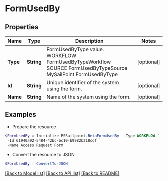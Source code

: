 # FormUsedBy
## Properties

Name | Type | Description | Notes
------------ | ------------- | ------------- | -------------
**Type** | **String** | FormUsedByType value.  WORKFLOW FormUsedByTypeWorkflow SOURCE FormUsedByTypeSource MySailPoint FormUsedByType | [optional] 
**Id** | **String** | Unique identifier of the system using the form. | [optional] 
**Name** | **String** | Name of the system using the form. | [optional] 

## Examples

- Prepare the resource
```powershell
$FormUsedBy = Initialize-PSSailpoint.BetaFormUsedBy  -Type WORKFLOW `
 -Id 61940a92-5484-42bc-bc10-b9982b218cdf `
 -Name Access Request Form
```

- Convert the resource to JSON
```powershell
$FormUsedBy | ConvertTo-JSON
```

[[Back to Model list]](../README.md#documentation-for-models) [[Back to API list]](../README.md#documentation-for-api-endpoints) [[Back to README]](../README.md)

